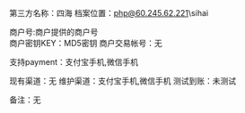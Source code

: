 第三方名称：四海
档案位置：php@60.245.62.221\sihai
 
商户号:商户提供的商户号  
商户密钥KEY：MD5密钥
商户交易帐号：无
 
支持payment：支付宝手机,微信手机
 
现有渠道：无
维护渠道：支付宝手机,微信手机
测试到账：未测试
 
备注：无

